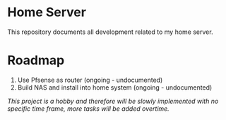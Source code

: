 # Home Server
This repository documents all development related to my home server.

# Roadmap
1. Use Pfsense as router (ongoing - undocumented)
2. Build NAS and install into home system (ongoing - undocumented)

_This project is a hobby and therefore will be slowly implemented with no specific time frame, more tasks will be added overtime._
